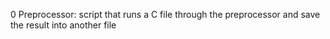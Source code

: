 0 Preprocessor: script that runs a C file through the preprocessor and save the result into another file
